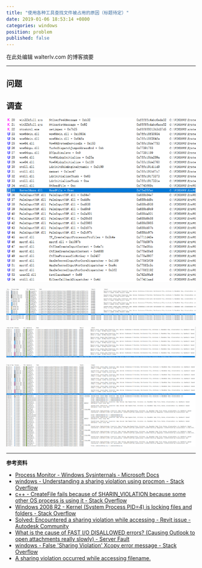 ```yaml
---
title: "使用各种工具查找文件被占用的原因（标题待定）"
date: 2019-01-06 18:53:14 +0800
categories: windows
position: problem
published: false
---
```


在此处编辑 walterlv.com 的博客摘要

---

<div id="toc"></div>

## 问题



## 调查

![输入法模块在进程中的调用堆栈](/static/posts/2019-01-04-10-12-22.png)

![出现 SHARING VIOLATION 错误 1](/static/posts/2019-01-04-10-13-01.png)

![出现 SHARING VIOLATION 错误 2](/static/posts/2019-01-04-10-14-31.png)

![在出现 SHARING VIOLATION 错误之后的更多错误](/static/posts/2019-01-04-10-14-58.png)


---

**参考资料**

- [Process Monitor - Windows Sysinternals - Microsoft Docs](https://docs.microsoft.com/en-us/sysinternals/downloads/procmon)
- [windows - Understanding a sharing violation using procmon - Stack Overflow](https://stackoverflow.com/questions/39208073/understanding-a-sharing-violation-using-procmon)
- [c++ - CreateFile fails because of SHARIN_VIOLATION because some other OS process is using it - Stack Overflow](https://stackoverflow.com/questions/52813820/createfile-fails-because-of-sharin-violation-because-some-other-os-process-is-us)
- [Windows 2008 R2 - Kernel (System Process PID=4) is locking files and folders - Stack Overflow](https://stackoverflow.com/questions/4378192/windows-2008-r2-kernel-system-process-pid-4-is-locking-files-and-folders)
- [Solved: Encountered a sharing violation while accessing - Revit issue - Autodesk Community](https://forums.autodesk.com/t5/revit-mep-forum/encountered-a-sharing-violation-while-accessing-revit-issue/td-p/5847295)
- [What is the cause of FAST I/O DISALLOWED errors? (Causing Outlook to open attachments really slowly) - Server Fault](https://serverfault.com/questions/104966/what-is-the-cause-of-fast-i-o-disallowed-errors-causing-outlook-to-open-attach)
- [windows - False 'Sharing Violation' Xcopy error message - Stack Overflow](https://stackoverflow.com/questions/20154980/false-sharing-violation-xcopy-error-message)
- [A sharing violation occurred while accessing filename.](https://msdn.microsoft.com/en-us/library/ms831574.aspx?f=255&MSPPError=-2147217396)
